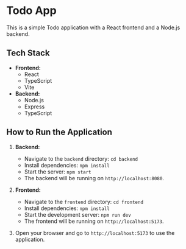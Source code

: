 # Todo App

This is a simple Todo application with a React frontend and a Node.js backend.

## Tech Stack

*   **Frontend:**
    *   React
    *   TypeScript
    *   Vite
*   **Backend:**
    *   Node.js
    *   Express
    *   TypeScript

## How to Run the Application

1.  **Backend:**
    *   Navigate to the `backend` directory: `cd backend`
    *   Install dependencies: `npm install`
    *   Start the server: `npm start`
    *   The backend will be running on `http://localhost:8080`.

2.  **Frontend:**
    *   Navigate to the `frontend` directory: `cd frontend`
    *   Install dependencies: `npm install`
    *   Start the development server: `npm run dev`
    *   The frontend will be running on `http://localhost:5173`.

3.  Open your browser and go to `http://localhost:5173` to use the application.
